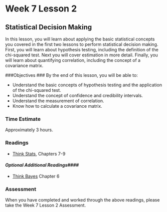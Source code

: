 # Week 7 Lesson 2 #
## Statistical Decision Making ##

In this lesson, you will learn about applying the basic statistical concepts you covered in the first two lessons to perform statistical decision making. First, you will learn about hypothesis testing, including the definition of the chi-squared test. Next you will cover estimation in more detail. Finally, you will learn about quantifying correlation, including the concept of a covariance matrix.

###Objectives ###
By the end of this lesson, you will be able to:

- Understand the basic concepts of hypothesis testing and the application of the chi-squared test.
- Understand the concept of confidence and credibility intervals.
- Understand the measurement of correlation.
- Know how to calculate a covariance matrix.

### Time Estimate ###

Approximately 3 hours.

### Readings ####

- [Think Stats](http://www.greenteapress.com/thinkstats/), Chapters 7-9

#### *Optional Additional Readings*####

- [Think Bayes](http://www.greenteapress.com/thinkbayes/index.html) Chapter 6


### Assessment ###

When you have completed and worked through the above readings, please take the Week 7 Lesson 2 Assessment.
